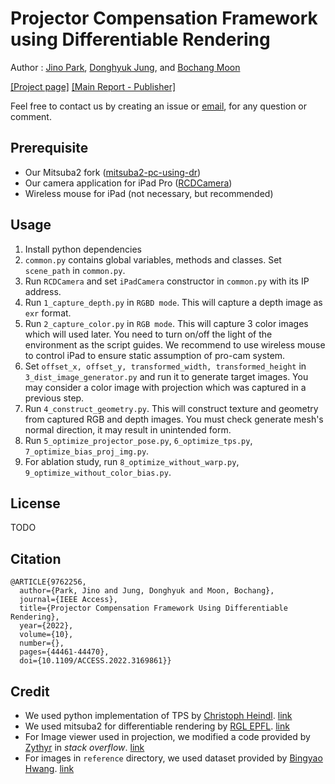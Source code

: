 # Projector Compensation Framework using Differentiable Rendering
Author : [Jino Park](https://github.com/pjessesco), [Donghyuk Jung](https://cglab.gist.ac.kr/people/), and [Bochang Moon](https://cglab.gist.ac.kr/people/bochang.html)

[[Project page]](https://cglab.gist.ac.kr/access22projector/) [[Main Report - Publisher]](https://ieeexplore.ieee.org/document/9762256)

Feel free to contact us by creating an issue or [email](mailto:pjessesco@gmail.com), for any question or comment.

## Prerequisite
- Our Mitsuba2 fork ([mitsuba2-pc-using-dr](https://github.com/CGLab-GIST/mitsuba2-pc-using-dr))
- Our camera application for iPad Pro ([RCDCamera](https://github.com/CGLab-GIST/RCDCamera))
- Wireless mouse for iPad (not necessary, but recommended)

## Usage

1. Install python dependencies
2. `common.py` contains global variables, methods and classes. Set `scene_path` in `common.py`. 
3. Run `RCDCamera` and set `iPadCamera` constructor in `common.py` with its IP address.
4. Run `1_capture_depth.py` in `RGBD mode`. This will capture a depth image as `exr` format.
5. Run `2_capture_color.py` in `RGB mode`. This will capture 3 color images which will used later. You need to turn on/off the light of the environment as the script guides. We recommend to use wireless mouse to control iPad to ensure static assumption of pro-cam system.
6. Set `offset_x, offset_y, transformed_width, transformed_height` in `3_dist_image_generator.py` and run it to generate target images. You may consider a color image with projection which was captured in a previous step.
7. Run `4_construct_geometry.py`. This will construct texture and geometry from captured RGB and depth images. You must check generate mesh's normal direction, it may result in unintended form.
8. Run `5_optimize_projector_pose.py`, `6_optimize_tps.py`, `7_optimize_bias_proj_img.py`.
9. For ablation study, run `8_optimize_without_warp.py`, `9_optimize_without_color_bias.py`.

## License
TODO

## Citation
```
@ARTICLE{9762256,
  author={Park, Jino and Jung, Donghyuk and Moon, Bochang},
  journal={IEEE Access}, 
  title={Projector Compensation Framework Using Differentiable Rendering}, 
  year={2022},
  volume={10},
  number={},
  pages={44461-44470},
  doi={10.1109/ACCESS.2022.3169861}}
```

## Credit
- We used python implementation of TPS by [Christoph Heindl](https://github.com/cheind/). [link](https://github.com/cheind/py-thin-plate-spline)
- We used mitsuba2 for differentiable rendering by [RGL EPFL](https://rgl.epfl.ch/). [link](https://github.com/mitsuba-renderer/mitsuba2)
- For Image viewer used in projection, we modified a code provided by [Zythyr](https://stackoverflow.com/users/4988010/zythyr) in _stack overflow_. [link](https://stackoverflow.com/a/59539843)
- For images in `reference` directory, we used dataset provided by [Bingyao Hwang](https://github.com/BingyaoHuang). [link](https://github.com/BingyaoHuang/CompenNeSt-plusplus#benchmark-dataset)
